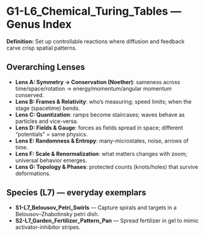 # G1-L6_Chemical_Turing_Tables — Genus Index
**Definition:** Set up controllable reactions where diffusion and feedback carve crisp spatial patterns.
## Overarching Lenses

- **Lens A: Symmetry -> Conservation (Noether)**: sameness across time/space/rotation → energy/momentum/angular momentum conserved.
- **Lens B: Frames & Relativity**: who’s measuring; speed limits; when the stage (spacetime) bends.
- **Lens C: Quantization**: ramps become staircases; waves behave as particles and vice-versa.
- **Lens D: Fields & Gauge**: forces as fields spread in space; different “potentials” = same physics.
- **Lens E: Randomness & Entropy**: many-microstates, noise, arrows of time.
- **Lens F: Scale & Renormalization**: what matters changes with zoom; universal behavior emerges.
- **Lens G: Topology & Phases**: protected counts (knots/holes) that survive deformations.

## Species (L7) — everyday exemplars
- **S1-L7_Belousov_Petri_Swirls** — Capture spirals and targets in a Belousov–Zhabotinsky petri dish.
- **S2-L7_Garden_Fertilizer_Pattern_Pan** — Spread fertilizer in gel to mimic activator-inhibitor stripes.
